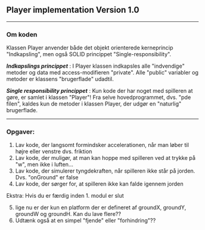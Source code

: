 ## Player implementation Version 1.0

-----------------------------------------------------------------------------------------------

### Om koden

Klassen Player anvender både det objekt orienterede kerneprincip "Indkapsling", men også
SOLID princippet "Single-responsibility".

***Indkapslings princippet*** : I Player klassen indkapsles alle "indvendige" metoder og data med access-modifieren "private". 
Alle "public" variabler og metoder er klassens "brugerflade" udadtil.

***Single responsibility princippet*** : Kun kode der har noget med spilleren at gøre, er samlet i klassen "Player"!
Fra selve hovedprogrammet, dvs. "pde filen", kaldes kun de metoder i klassen Player, der udgør en "naturlig" brugerflade.


-----------------------------------------------------------------------------------------------

### Opgaver: 

1. Lav kode, der langsomt formindsker accelerationen, når man løber til højre eller venstre dvs. friktion
2. Lav kode, der muligør, at man kan hoppe med spilleren ved at trykke på "w", men ikke i luften...
3. Lav kode, der simulerer tyngdekraften, når spilleren ikke står på jorden. Dvs. "onGround" er false 
4. Lav kode, der sørger for, at spilleren ikke kan falde igennem jorden

Ekstra: Hvis du er færdig inden 1. modul er slut

5. lige nu er der kun en platform der er defineret af groundX, groundY, groundW og groundH. Kan du lave flere??  
6. Udtænk også at en simpel "fjende" eller "forhindring"??
